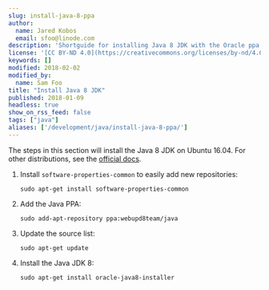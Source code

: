 ```yaml
---
slug: install-java-8-ppa
author:
  name: Jared Kobos
  email: sfoo@linode.com
description: 'Shortguide for installing Java 8 JDK with the Oracle ppa repositories.'
license: '[CC BY-ND 4.0](https://creativecommons.org/licenses/by-nd/4.0)'
keywords: []
modified: 2018-02-02
modified_by:
  name: Sam Foo
title: "Install Java 8 JDK"
published: 2018-01-09
headless: true
show_on_rss_feed: false
tags: ["java"]
aliases: ['/development/java/install-java-8-ppa/']
---
```

The steps in this section will install the Java 8 JDK on Ubuntu 16.04. For other distributions, see the [official docs](https://docs.oracle.com/javase/8/docs/technotes/guides/install/linux_jdk.html#BJFGGEFG).

1.  Install `software-properties-common` to easily add new repositories:

        sudo apt-get install software-properties-common

2.  Add the Java PPA:

        sudo add-apt-repository ppa:webupd8team/java

3.  Update the source list:

        sudo apt-get update

4.  Install the Java JDK 8:

        sudo apt-get install oracle-java8-installer
